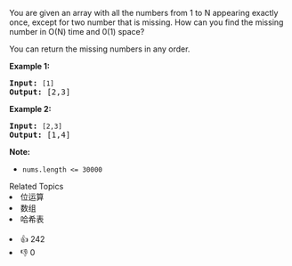 <p>You are given an array with all the numbers from 1 to N appearing exactly once, except for two number that is missing. How can you find the missing number in O(N) time and 0(1) space?</p>

<p>You can return the missing numbers in any order.</p>

<p><strong>Example 1:</strong></p>

<pre>
<strong>Input:</strong> <span><code>[1]</code></span>
<strong>Output: </strong>[2,3]</pre>

<p><strong>Example 2:</strong></p>

<pre>
<strong>Input:</strong> <span><code>[2,3]</code></span>
<strong>Output: </strong>[1,4]</pre>

<p><strong>Note: </strong></p>

<ul> 
 <li><code>nums.length &lt;=&nbsp;30000</code></li> 
</ul>

<div><div>Related Topics</div><div><li>位运算</li><li>数组</li><li>哈希表</li></div></div><br><div><li>👍 242</li><li>👎 0</li></div>